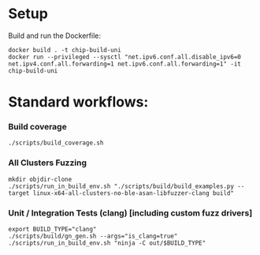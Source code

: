 # Setup

Build and run the Dockerfile:
```
docker build . -t chip-build-uni
docker run --privileged --sysctl "net.ipv6.conf.all.disable_ipv6=0 net.ipv4.conf.all.forwarding=1 net.ipv6.conf.all.forwarding=1" -it chip-build-uni
```


# Standard workflows:

### Build coverage ###
```
./scripts/build_coverage.sh
```

### All Clusters Fuzzing ###
```
mkdir objdir-clone
./scripts/run_in_build_env.sh "./scripts/build/build_examples.py --target linux-x64-all-clusters-no-ble-asan-libfuzzer-clang build"
```

### Unit / Integration Tests (clang) [including custom fuzz drivers] ###
```
export BUILD_TYPE="clang"
./scripts/build/gn_gen.sh --args="is_clang=true"
./scripts/run_in_build_env.sh "ninja -C out/$BUILD_TYPE"
```

